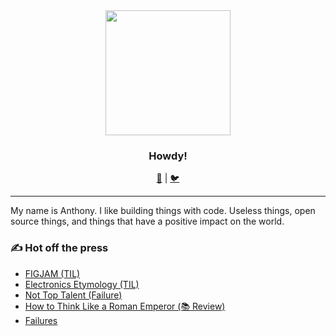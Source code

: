 <div align="center">
    <img width="200" src="https://user-images.githubusercontent.com/16005567/87161721-c5961480-c279-11ea-927c-9171dd81f736.png">
</div>

<h3 align="center">Howdy!</h3>

<p align="center">
  <a href="https://anthonymorris.dev">🏡</a> |
  <a href="https://twitter.com/amorriscode">🐦</a>
</p>

---

My name is Anthony. I like building things with code. Useless things, open source things, and things that have a positive impact on the world.

### ✍️ Hot off the press

- [FIGJAM (TIL)](https://anthonymorris.dev/til/figjam)
- [Electronics Etymology (TIL)](https://anthonymorris.dev/til/electronics-etymology)
- [Not Top Talent (Failure)](https://anthonymorris.dev/failures/not-top-talent)
- [How to Think Like a Roman Emperor (📚 Review)](https://anthonymorris.dev/books/how-to-think-like-a-roman-emperor)
- [Failures](https://anthonymorris.dev/failures)
